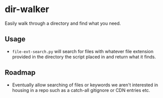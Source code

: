 # dir-walker
Easily walk through a directory and find what you need.

## Usage
- `file-ext-search.py` will search for files with whatever file extension provided in the directory the script placed in and return what it finds.

## Roadmap
- Eventually allow searching of files or keywords we aren't interested in housing in a repo such as a catch-all gitignore or CDN entries etc.
